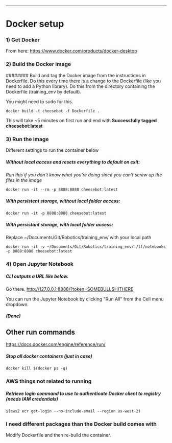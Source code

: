 
---
# Docker setup

### 1) Get Docker
From here:
https://www.docker.com/products/docker-desktop


### 2) Build the Docker image

######## Build and tag the Docker image from the instructions in Dockerfile.
Do this every time there is a change to the Dockerfile (like you need to add a Python library). Do this from the directory containing the Dockerfile (training_env by default).

You might need to sudo for this.

<pre><code>docker build -t cheesebot -f Dockerfile .
</pre></code>

This will take ~5 minutes on first run and end with <b>Successfully tagged cheesebot:latest</b>


### 3) Run the image

Different settings to run the container below

##### Without local access and resets everything to default on exit:
<i>Run this if you don't know what you're doing since you can't screw up the files in the image</i>
<pre><code>docker run -it --rm -p 8888:8888 cheesebot:latest
</pre></code>

##### With persistent storage, without local folder access:
<pre><code>docker run -it -p 8888:8888 cheesebot:latest
</pre></code>

#####  With persistant storage, with local folder access:
Replace ~/Documents/Git/Robotics/training_env/ with your local path
<pre><code>docker run -it -v ~/Documents/Git/Robotics/training_env/:/tf/notebooks -p 8888:8888 cheesebot:latest
</pre></code>

### 4) Open Jupyter Notebook
##### CLI outputs a URL like below.
Go there.
http://127.0.0.1:8888/?token=SOMEBULLSHITHERE

You can run the Jupyter Notebook by clicking "Run All" from the Cell menu dropdown.
##### (Done)


## Other run commands
https://docs.docker.com/engine/reference/run/

##### Stop all docker containers (just in case)
<pre><code>docker kill $(docker ps -q)
</pre></code>

### AWS things not related to running
##### Retrieve login command to use to authenticate Docker client to registry (needs IAM credentials)
<pre><code>$(aws2 ecr get-login --no-include-email --region us-west-2)
</pre></code>



### I need different packages than the Docker build comes with
Modify Dockerfile and then re-build the container.
